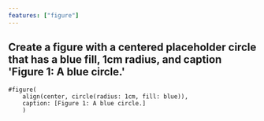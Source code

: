 ```yaml
---
features: ["figure"]
---
```

Create a figure with a centered placeholder circle that has a blue fill, 1cm radius, and caption 'Figure 1: A blue circle.'
---
```typst
#figure(
    align(center, circle(radius: 1cm, fill: blue)),
    caption: [Figure 1: A blue circle.]
    )
```